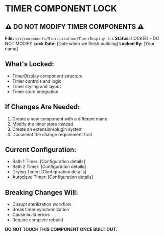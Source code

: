 # TIMER COMPONENT LOCK

## ⚠️ DO NOT MODIFY TIMER COMPONENTS ⚠️

**File:** `src/components/Sterilization/TimerDisplay.tsx`
**Status:** LOCKED - DO NOT MODIFY
**Lock Date:** [Date when we finish building]
**Locked By:** [Your name]

## What's Locked:

- TimerDisplay component structure
- Timer controls and logic
- Timer styling and layout
- Timer store integration

## If Changes Are Needed:

1. Create a new component with a different name
2. Modify the timer store instead
3. Create an extension/plugin system
4. Document the change requirement first

## Current Configuration:

- Bath 1 Timer: [Configuration details]
- Bath 2 Timer: [Configuration details]
- Drying Timer: [Configuration details]
- Autoclave Timer: [Configuration details]

## Breaking Changes Will:

- Disrupt sterilization workflow
- Break timer synchronization
- Cause build errors
- Require complete rebuild

**DO NOT TOUCH THIS COMPONENT ONCE BUILT OUT.**
